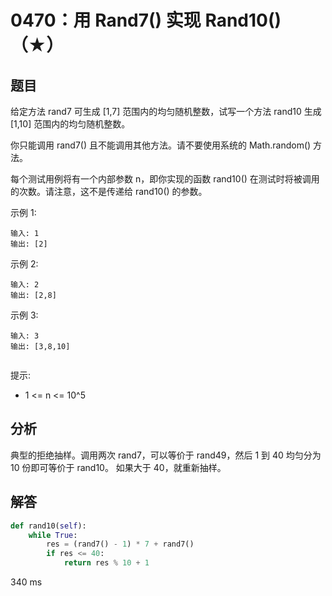 # 0470：用 Rand7() 实现 Rand10()（★）


## 题目

给定方法 rand7 可生成 [1,7] 范围内的均匀随机整数，试写一个方法 rand10 生成 [1,10] 范围内的均匀随机整数。

你只能调用 rand7() 且不能调用其他方法。请不要使用系统的 Math.random() 方法。

每个测试用例将有一个内部参数 n，即你实现的函数 rand10() 在测试时将被调用的次数。请注意，这不是传递给 rand10() 的参数。

示例 1:
    
    输入: 1
    输出: [2]

示例 2:

    输入: 2
    输出: [2,8]

示例 3:

    输入: 3
    输出: [3,8,10]
     

提示:
- 1 <= n <= 10^5
 


## 分析

典型的拒绝抽样。调用两次 rand7，可以等价于 rand49，然后 1 到 40 均匀分为 10 份即可等价于 rand10。
如果大于 40，就重新抽样。

## 解答

```python
def rand10(self):
    while True:
        res = (rand7() - 1) * 7 + rand7()
        if res <= 40:
            return res % 10 + 1
```

340 ms



